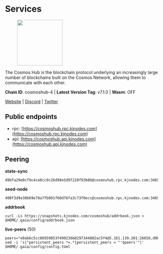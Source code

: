 # Services

<figure><img src="https://raw.githubusercontent.com/kj89/testnet_manuals/main/pingpub/logos/cosmoshub.png" width="150" alt=""><figcaption></figcaption></figure>

The Cosmos Hub is the blockchain protocol underlying an  increasingly large number of blockchains built on the  Cosmos Network, allowing them to communicate with each other.

**Chain ID**: cosmoshub-4 | **Latest Version Tag**: v7.1.0 | **Wasm**: OFF

[Website](https://hub.cosmos.network) | [Discord](https://discord.gg/cosmosnetwork) | [Twitter](https://twitter.com/cosmoshub)


## Public endpoints

* rpc: [https://cosmoshub.rpc.kjnodes.com](https://cosmoshub.rpc.kjnodes.com)
* api: [https://cosmoshub.api.kjnodes.com](https://cosmoshub.api.kjnodes.com)

## Peering

**state-sync**

```
d9bfa29e0cf9c4ce0cc9c26d98e5d97228f93b0b@cosmoshub.rpc.kjnodes.com:34656
```

**seed-node**

```
400f3d9e30b69e78a7fb891f60d76fa3c73f0ecc@cosmoshub.rpc.kjnodes.com:34659
```

**addrbook**
```
curl -Ls https://snapshots.kjnodes.com/cosmoshub/addrbook.json > $HOME/.gaia/config/addrbook.json
```

**live-peers** (50)
```
peers="e0ab6c5cc86959853f499236b8297344802ac5f4@5.161.139.201:26656,d9bfa29e0cf9c4ce0cc9c26d98e5d97228f93b0b@65.109.88.38:34656,d9dbd30f7e9ae99dc05645f48f4637c2f4a14645@34.107.9.71:26656,84cc83cd09a974a234a3fdb5bb4fd46fd856f8ec@142.132.135.239:26656,dff07399aeadf3f1b6edfac07f92a238112d3036@93.189.30.120:26656,c940e11c1072dad06da3b1b48ca92966bb37e93a@74.96.207.58:28721,344d87e04fdf04be760da5069a59d9a489b886a6@52.14.44.1:26656,222385f3ce7f55f9c01c23f2ee340ed9548b18fa@35.222.169.98:26656,cd7af8aaa29bca12c575dedb77a4a1efe019e661@54.77.214.250:26656,213857e741833d17275ea559bb2d0342398cec99@35.245.206.45:26656,1cce99042f884d669e7287e3e362bff8e385c63e@46.4.79.183:26726,79ce3cda5d6a8464f4141166982a0352bed1e89f@65.108.137.37:26656,e829d4764a5cecc44b3414777853b34407b36601@185.16.39.179:26656,7023db1ac96fe1053640206c44e04b41e29de273@47.75.119.188:26656,b79e1d3a621bdafd3a8d9a49dff8f4737d0bedc9@52.73.168.104:26656,7b8ab74fa7c3cc10b203b990abfc86e1a0b82a79@34.254.201.211:26656,d35f08a60aeb2729d07e92e778b4c6f83379092e@18.138.160.68:26656,8dc4fd0007c74bdf4b7ee1e5a3ab68161cc8f845@142.132.208.213:26656,aa6f82453d0ccbb9f95a19a58f6f16ec146d1a9d@184.72.196.24:26656,96aa2e9e73dbbcf9dfdf7fc0e412fc1021684c82@195.201.218.187:26656,9c116194f25fd0d146019f171ef0f49904dcc586@167.86.98.230:26656,10e3acd4baeb6cba8881d75a0bde04b5526b39ce@3.217.133.209:26656,241b17dba97a2ed3c3747d12781fb86c9706e2d4@89.58.27.86:26656,c1e437f73b8889b78ea34981e7c349157ad80284@107.135.15.66:26656,8a0940f844ab828a9aadf66baaeb05d3878e14ed@35.210.183.24:26656,803abd0b6b0478ab7f7e38dbda89902ca67f8778@65.21.90.137:11956,90a572b126de59fb924b050669e3d0851c7e8dd1@89.149.218.130:26656,ba3bacc714817218562f743178228f23678b2873@34.141.15.99:26656,2633bc088bcf96209b695734005952906b5c45e3@3.123.191.80:26656,d54eacb237dfbc0eb934a45509f878eb3ea3a5b3@64.44.148.195:26656,762175c3ae976cc93d28a151a8551c1a0018f32d@20.48.28.69:26656,c03593feca52899e9cc38ae0fed671fb96ab0bba@52.203.105.100:26656,b533749dfe0dc09eff1dfb2adf83108f9125ee1c@162.55.97.111:26656,f9243f02b606fee1c3ecbccc2056bcf303732800@198.244.179.141:26656,44594a57ce538a21f8558bcb1c9ce560ad879e3e@15.235.114.84:26656,d2008adf6d12f1a1951cce2b5ef531fbecb81895@43.153.14.125:26656,1d02b4300c6b6fd1123a20502f0b3c0ce3b73654@88.198.16.9:26656,3da88430414ec9084c8983fe4d462cce655ff1f3@51.222.245.114:26656,352739e00d7d246fe38dde6734475fef49695e6e@3.250.194.12:26656,5dde13b98a2f69f54e0d5e3384fdc903bbb2dc30@172.93.214.11:26656,dd53fa5cfb6a604feb80860d47506d0dd84baa12@142.132.210.234:26656,daa6d8314246ad65037a48ec2e2266eeea9d46f8@154.53.63.50:26656,48fc4fe58d5392bda805212ba0c8e4e772dba1f9@142.132.158.93:14956,89757803f40da51678451735445ad40d5b15e059@169.155.168.135:26656,c540af0c82963228aa865d27d9b6142fc54b571d@176.9.102.164:26656,27fd86d5799a0f668e50fd73810fe92e8ec116bd@142.132.146.166:26656,5f48aeb3343f1df87a1c07429f66286c95b7e0b5@54.164.190.216:26656,05eb7aa1fd8251ed7a650c13da406df022b298b6@195.201.56.108:26656,53b3651680ec3482d736808cbb3035940107f8ab@185.146.148.119:26656,bc737531d441cf2e41dfa70f822a9a06440e3df1@220.85.113.37:26656"
sed -i 's|^persistent_peers *=.*|persistent_peers = "'$peers'"|' $HOME/.gaia/config/config.toml
```
